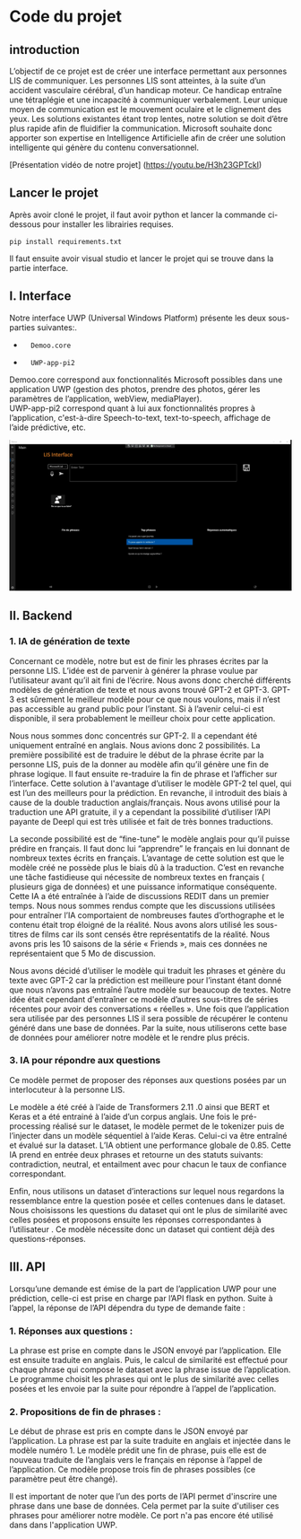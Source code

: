 # Code du projet

## introduction

L’objectif de ce projet est de créer une interface permettant aux personnes LIS de communiquer. Les personnes LIS sont atteintes, à la suite d’un accident vasculaire cérébral, d’un handicap moteur. Ce handicap entraîne une tétraplégie et une incapacité à communiquer verbalement. Leur unique moyen de communication est le mouvement oculaire et le clignement des yeux. Les solutions existantes étant trop lentes, notre solution se doit d’être plus rapide afin de fluidifier la communication. Microsoft souhaite donc apporter son expertise en Intelligence Artificielle afin de créer une solution intelligente qui génère du contenu conversationnel.


[Présentation vidéo de notre projet] (https://youtu.be/H3h23GPTckI)

## Lancer le projet

Après avoir cloné le projet, il faut avoir python et lancer la commande ci-dessous pour installer les librairies requises.
```
pip install requirements.txt

```
Il faut ensuite avoir visual studio et lancer le projet qui se trouve dans la partie interface.

## I. Interface

Notre interface UWP (Universal Windows Platform) présente les deux sous-parties suivantes:.
-    	Demoo.core
-    	UWP-app-pi2
Demoo.core correspond aux fonctionnalités Microsoft possibles dans une application UWP (gestion des photos, prendre des photos, gérer les paramètres de l’application, webView, mediaPlayer).                                               	   
UWP-app-pi2 correspond quant à lui aux fonctionnalités propres à l’application, c'est-à-dire Speech-to-text, text-to-speech, affichage de l’aide prédictive, etc.  	  

![Application](docs/img/uwp.png)


## II. Backend 

### 1. IA de génération de texte

Concernant ce modèle, notre but est de finir les phrases écrites par la personne LIS.  L’idée est de parvenir à générer la phrase voulue par l’utilisateur avant qu’il ait fini de l’écrire. Nous avons donc cherché différents modèles de génération de texte et nous avons trouvé GPT-2 et GPT-3. GPT-3 est sûrement le meilleur modèle pour ce que nous voulons, mais il n’est pas accessible au grand public pour l’instant. Si à l’avenir celui-ci est disponible, il sera probablement le meilleur choix pour cette application.

Nous nous sommes donc concentrés sur GPT-2. Il a cependant été uniquement entraîné en anglais. Nous avions donc 2 possibilités.
La première possibilité est de traduire le début de la phrase écrite par la personne LIS, puis de la donner au modèle afin qu’il génère une fin de phrase logique. Il faut ensuite re-traduire la fin de phrase et l’afficher sur l’interface. Cette solution à l'avantage d’utiliser le modèle GPT-2 tel quel, qui est l’un des meilleurs pour la prédiction. En revanche, il introduit des biais à cause de la double traduction anglais/français. Nous avons utilisé pour la traduction une API gratuite, il y a cependant la possibilité d’utiliser l’API payante de Deepl qui est très utilisée et fait de très bonnes traductions.
 
La seconde possibilité est de “fine-tune” le modèle anglais pour qu’il puisse prédire en français. Il faut donc lui “apprendre” le français en lui donnant de nombreux textes écrits en français. L’avantage de cette solution est que le modèle créé ne possède plus le biais dû à la traduction. 	C’est en revanche une tâche fastidieuse qui nécessite de nombreux textes en français ( plusieurs giga de données) et une puissance informatique conséquente. Cette IA a été entraînée à l’aide de discussions REDIT dans un premier temps. Nous nous sommes rendus compte que les discussions utilisées pour entraîner l’IA comportaient de nombreuses fautes d’orthographe et le contenu  était trop éloigné de la réalité. Nous avons alors utilisé les sous-titres de films car ils sont censés être représentatifs de la réalité. Nous avons pris les 10 saisons de la série « Friends », mais ces données ne représentaient que 5 Mo de discussion.

Nous avons décidé d’utiliser le modèle qui traduit les phrases et génère du texte avec GPT-2 car la prédiction est meilleure pour l’instant étant donné que nous n’avons pas entraîné l’autre modèle sur beaucoup de textes. Notre idée était cependant d'entraîner ce modèle d’autres sous-titres de séries récentes pour avoir des conversations « réelles ». Une fois que l’application sera utilisée par des personnes LIS il sera possible de récupérer le contenu généré dans une base de données. Par la suite, nous utiliserons cette base de données pour améliorer notre modèle et le rendre plus précis. 

### 3. IA pour répondre aux questions

Ce modèle permet de proposer des réponses aux questions posées par un interlocuteur à la personne LIS.

Le modèle a été créé à l’aide de Transformers 2.11 .0 ainsi que BERT et Keras et a été entrainé à l’aide d’un corpus anglais.
Une fois le pré-processing réalisé sur le dataset, le modèle permet de le tokenizer puis de l’injecter dans un modèle séquentiel à l’aide Keras.
Celui-ci va être entraîné et évalué sur la dataset. L’IA obtient une performance globale de 0.85. Cette IA prend en entrée deux phrases et retourne un des statuts suivants: contradiction, neutral, et entailment avec pour chacun le taux de confiance correspondant.

Enfin, nous utilisons un dataset d’interactions sur lequel nous regardons la ressemblance entre la question posée et celles contenues dans le dataset. Nous choisissons les questions du dataset qui ont le plus de similarité avec celles posées et proposons ensuite les réponses correspondantes à l’utilisateur . Ce modèle nécessite donc un dataset qui contient déjà des questions-réponses.


## III. API

Lorsqu’une demande est émise de la part de l’application UWP pour une prédiction, celle-ci est prise en charge par l’API flask en python.
Suite à l’appel, la réponse de l’API dépendra du type de demande faite :

### 1. Réponses aux questions :

La phrase est prise en compte dans le JSON envoyé par l’application. Elle est ensuite traduite en anglais. Puis, le calcul de similarité est effectué pour chaque phrase qui compose le dataset avec la phrase issue de l’application. Le programme choisit les phrases qui ont le plus de similarité avec celles posées et les envoie par la suite pour répondre à l’appel de l’application.

### 2. Propositions de fin de phrases :

Le début de phrase est pris en compte dans le JSON envoyé par l’application. La phrase est par la suite traduite en anglais et injectée dans le modèle numéro 1.  Le modèle prédit une fin de phrase, puis elle est de nouveau traduite de l’anglais vers le français en réponse à l’appel de l’application.  Ce modèle propose trois fin de phrases possibles (ce paramètre peut être changé).

Il est important de noter que l’un des ports de l’API permet d'inscrire une phrase dans une base de données. Cela permet par la suite d'utiliser ces phrases pour améliorer notre modèle. Ce port n'a pas encore été utilisé dans dans l'application UWP.

